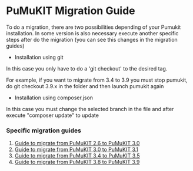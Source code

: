PuMuKIT Migration Guide
=======================

To do a migration, there are two possibilities depending of your Pumukit installation. In some version is also necessary execute another specific steps after do the migration (you can see this changes in the migration guides)

- Installation using git

In this case you only have to do a 'git checkout' to the desired tag.

For example, if you want to migrate from 3.4 to 3.9 you must stop pumukit, do git checkout 3.9.x in the folder and then launch pumukit again

- Installation using composer.json

In this case you must change the selected branch in the file and after execute "composer update" to update


### Specific migration guides

1. [Guide to migrate from PuMuKIT 2.6 to PuMuKIT 3.0](migration_guides/from2.6to3.0.md)
2. [Guide to migrate from PuMuKIT 3.0 to PuMuKIT 3.1](migration_guides/from3.0to3.1.md)
3. [Guide to migrate from PuMuKIT 3.4 to PuMuKIT 3.5](migration_guides/from3.4to3.5.md)
4. [Guide to migrate from PuMuKIT 3.8 to PuMuKIT 3.9](migration_guides/from3.8to3.9.md)

